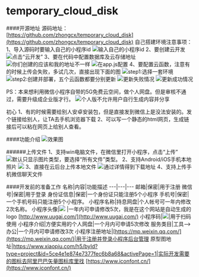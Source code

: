 # temporary_cloud_disk
####开源地址
源码地址：[https://github.com/zhongcx/temporary_cloud_disk](https://github.com/zhongcx/temporary_cloud_disk)
自己搭建环境注意事项：
1、导入源码时要输入自己的小程序id
![输入自己的小程序id](https://upload-images.jianshu.io/upload_images/11217637-cbe2570e88eca664.png?imageMogr2/auto-orient/strip%7CimageView2/2/w/1240)
2、要创建云开发
![点击“云开发”](https://upload-images.jianshu.io/upload_images/11217637-6f74f59a4d8a00f6.png?imageMogr2/auto-orient/strip%7CimageView2/2/w/1240)
3、要在代码中配置数据库及云存储地址
![你们创建的应该和我的地址不一样](https://upload-images.jianshu.io/upload_images/11217637-52a0c24584238fa1.png?imageMogr2/auto-orient/strip%7CimageView2/2/w/1240)
![在app.js配置](https://upload-images.jianshu.io/upload_images/11217637-ed936ab2edd88432.png?imageMogr2/auto-orient/strip%7CimageView2/2/w/1240)
4、要配置云函数，注意有的时候上传会失败，多试几次，直接出现下面的图
![step1:选择一套环境](https://upload-images.jianshu.io/upload_images/11217637-6f94f70396e620c7.png?imageMogr2/auto-orient/strip%7CimageView2/2/w/1240)
![step2:创建并部署，五个云函数都要分别更新](https://upload-images.jianshu.io/upload_images/11217637-3b2dc5ca3652d395.png?imageMogr2/auto-orient/strip%7CimageView2/2/w/1240)
![更新失败情况](https://upload-images.jianshu.io/upload_images/11217637-e3aef89fd6d81d94.png?imageMogr2/auto-orient/strip%7CimageView2/2/w/1240)
![更新成功情况](https://upload-images.jianshu.io/upload_images/11217637-ef982e0be3f6b556.png?imageMogr2/auto-orient/strip%7CimageView2/2/w/1240)

 

PS：本来想利用微信小程序自带的5G免费云空间，做个人网盘。但是审核不通过，需要升级成企业版才行。
![个人版不允许用户自行生成内容并分享](https://upload-images.jianshu.io/upload_images/11217637-29439ab40cfb366b.png?imageMogr2/auto-orient/strip%7CimageView2/2/w/1240)

初心
1、有的时候需要给别人安卓安装包，但是直接发到微信上是没法安装的。发个链接给别人，让TA去手机浏览器下载
2、可以写一个静态的html网页，生成链接后可以粘在网页上给别人查看。

 ####功能介绍 
![效果图](https://upload-images.jianshu.io/upload_images/11217637-89ba5321d2e9a070.png?imageMogr2/auto-orient/strip%7CimageView2/2/w/1240)

######上传文件
1、支持win电脑文件，在微信里打开小程序，点击“上传”
![默认只显示图片类型，要选择“所有文件”类型。](https://upload-images.jianshu.io/upload_images/11217637-9520793bbe9556e6.png?imageMogr2/auto-orient/strip%7CimageView2/2/w/1240)
2、支持Android/iOS手机本地照片
![](https://upload-images.jianshu.io/upload_images/11217637-da3453de8b05124e.png?imageMogr2/auto-orient/strip%7CimageView2/2/w/1240)
3、直接在云后台上传本地文件
![通过详情得到下载地址](https://upload-images.jianshu.io/upload_images/11217637-cc3a1cf0c1972d07.png?imageMogr2/auto-orient/strip%7CimageView2/2/w/1240)
4、支持上传手机微信聊天文件


 
####开发前的准备工作
名称|内容|功能描述
---|---|---
邮箱|保密|用于注册
微信号|保密|用于登录
身份证信息|保密|一个身份证只能注册5个小程序
手机号|保密|一个手机号码只能注册5个小程序。
小程序名称|持息网盘|个人帐号可一年内修改2次名称。
小程序头像|![](https://upload-images.jianshu.io/upload_images/11217637-d54dc5c3993a8059.png?imageMogr2/auto-orient/strip%7CimageView2/2/w/1240) |一年内可申请修改5次，我是在这个网站是自动生成的logo  [http://www.uugai.com/](http://www.uugai.com/)
小程序码|![](https://upload-images.jianshu.io/upload_images/11217637-7364d7a5782ab9c3.png?imageMogr2/auto-orient/strip%7CimageView2/2/w/1240)|用于扫码使用
小程序介绍|方便实用的个人网盘|一个月内可申请5次修改
服务类目|工具-->办公|一个月内可申请修改3次
小程序注册地址|[https://mp.weixin.qq.com/](https://mp.weixin.qq.com/)|用于注册并登录小程序后台管理
原型图地址|https://www.xiaopiu.com/h5/byId?type=project&id=5ce4e1e874e7377fec6b8a68&activePage=1|实际开发需要的图标去阿里巴巴矢量图标库里找 [https://www.iconfont.cn/](https://www.iconfont.cn/)
